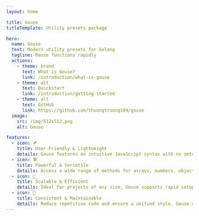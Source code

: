 ```yaml
---
layout: home

title: Gouse
titleTemplate: Utility presets package

hero:
  name: Gouse
  text: Modern utility presets for Golang
  tagline: Reuse functions rapidly
  actions:
    - theme: brand
      text: What is Gouse?
      link: /introduction/what-is-gouse
    - theme: alt
      text: Quickstart
      link: /introduction/getting-started
    - theme: alt
      text: GitHub
      link: https://github.com/thuongtruong109/gouse
  image:
    src: /img/512x512.png
    alt: Gouse

features:
  - icon: 🪶
    title: User-Friendly & Lightweight
    details: Gouse features an intuitive JavaScript syntax with no setup required. Import utility functions directly and enjoy a flexible, chainable package available in various builds and formats.
  - icon: 🛠️
    title: Powerful & Versatile
    details: Access a wide range of methods for arrays, numbers, objects, and strings. Comprehensive documentation and examples make implementation smooth and efficient.
  - icon: 🧩
    title: Scalable & Efficient
    details: Ideal for projects of any size, Gouse supports rapid setup, complex logic handling, and performance optimization across all operating systems.
  - icon: 🚀
    title: Consistent & Maintainable
    details: Reduce repetitive code and ensure a unified style. Gouse makes your code cleaner, easier to maintain, and minimizes compatibility issues or unexpected errors.
---
```


<style>
@import './style.css';

</style>
